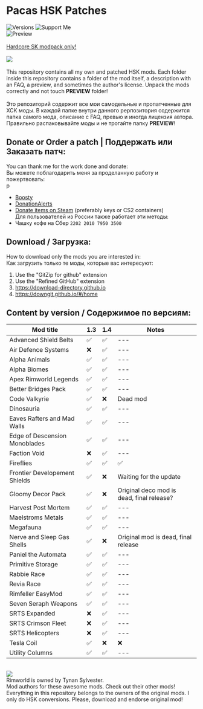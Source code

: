 # Pacas HSK Patches
![Versions](https://img.shields.io/badge/version-1.3%2C_1.4-blue?style=for-the-badge)
![Support Me](https://img.shields.io/badge/boosty-support_me-red?style=for-the-badge&logo=boosty&labelColor=grey&link=https%3A%2F%2Fboosty.to%2Fpacas)<br>
![Preview](/mod_preview.png?raw=true "Preview")<br><br>
[Hardcore SK modpack only!](https://github.com/skyarkhangel/Hardcore-SK/tree/development)
<br><br>
<img src="https://i.imgur.com/svEwA2k.png"><br><br>
This repository contains all my own and patched HSK mods. Each folder inside this repository contains a folder of the mod itself, a description with an FAQ, a preview, and sometimes the author's license. Unpack the mods correctly and not touch __PREVIEW__ folder!<br><br>
Это репозиторий содержит все мои самодельные и пропатченные для ХСК моды. В каждой папке внутри данного реpпозитория содержится папка самого мода, описание с FAQ, превью и иногда лицензия автора. Правильно распаковывайте моды и не трогайте папку __PREVIEW__!<br>

## Donate or Order a patch | Поддержать или Заказать патч:<br>
You can thank me for the work done and donate:<br>
Вы можете поблагодарить меня за проделанную работу и пожертвовать:<br>p
- [Boosty](https://boosty.to/pacas)
- [DonationAlerts](https://www.donationalerts.com/r/pacas)
- [Donate items on Steam](https://steamcommunity.com/tradeoffer/new/?partner=93729960&token=dgWxX8tO) (preferably keys or CS2 containers)<br>
Для пользователей из России также работает эти методы:<br>
- Чашку кофе на Сбер `2202 2010 7950 3500`<br>

## Download / Загрузка:<br>
How to download only the mods you are interested in:<br>
Как загрузить только те моды, которые вас интересуют:<br>
1) Use the "GitZip for github" extension<br>
2) Use the "Refined GitHub" extension<br>
3) https://download-directory.github.io<br>
4) https://downgit.github.io/#/home<br>

## Content by version / Содержимое по версиям:<br>
| Mod title | 1.3 | 1.4 | Notes |
| --- | --- | --- | --- |
| Advanced Shield Belts | :white_check_mark: | :white_check_mark: | --- |
| Air Defence Systems | :x: | :white_check_mark: | --- |
| Alpha Animals | :white_check_mark: | :white_check_mark: | --- |
| Alpha Biomes | :white_check_mark: | :white_check_mark: | --- |
| Apex Rimworld Legends | :white_check_mark: | :white_check_mark: | --- |
| Better Bridges Pack | :white_check_mark: | :white_check_mark: | --- |
| Code Valkyrie | :white_check_mark: | :x: | Dead mod |
| Dinosauria | :white_check_mark: | :white_check_mark: | --- |
| Eaves Rafters and Mad Walls | :white_check_mark: | :white_check_mark: | --- |
| Edge of Descension Monoblades | :white_check_mark: | :white_check_mark: | --- |
| Faction Void | :x: | :white_check_mark: | --- |
| Fireflies | :white_check_mark: | :white_check_mark: | :white_check_mark: |
| Frontier Developement Shields | :white_check_mark: | :x: | Waiting for the update |
| Gloomy Decor Pack | :white_check_mark: | :x: | Original deco mod is dead, final release? |
| Harvest Post Mortem | :white_check_mark: | :white_check_mark: | --- |
| Maelstroms Metals | :white_check_mark: | :white_check_mark: | --- |
| Megafauna | :white_check_mark: | :white_check_mark: | --- |
| Nerve and Sleep Gas Shells | :white_check_mark: | :x: | Original mod is dead, final release |
| Paniel the Automata | :white_check_mark: | :white_check_mark: | --- |
| Primitive Storage | :white_check_mark: | :white_check_mark: | --- |
| Rabbie Race | :white_check_mark: | :white_check_mark: | --- |
| Revia Race | :white_check_mark: | :white_check_mark: | --- |
| Rimfeller EasyMod | :white_check_mark: | :white_check_mark: | --- |
| Seven Seraph Weapons | :white_check_mark: | :white_check_mark: | --- |
| SRTS Expanded | :x: | :white_check_mark: | --- |
| SRTS Crimson Fleet | :x: | :white_check_mark: | --- |
| SRTS Helicopters | :x: | :white_check_mark: | --- |
| Tesla Coil | :white_check_mark: | :x: | :x: |
| Utility Columns | :white_check_mark: | :white_check_mark: | --- |
<br>
<img src="https://i.imgur.com/fdngbbh.png"><br>
Rimworld is owned by Tynan Sylvester.<br>
Mod authors for these awesome mods. Check out their other mods!
Everything in this repository belongs to the owners of the original mods. I only do HSK conversions. Please, download and endorse original mod!
